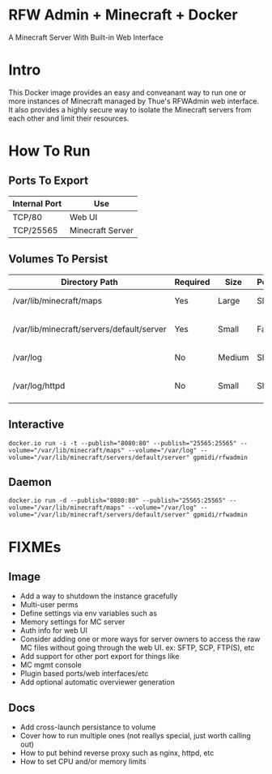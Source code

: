 RFW Admin + Minecraft + Docker
==============================
A Minecraft Server With Built-in Web Interface

Intro
=====
This Docker image provides an easy and conveanant way to run one or more
instances of Minecraft managed by Thue's RFWAdmin web interface. It also
provides a highly secure way to isolate the Minecraft servers from each other
and limit their resources.


How To Run
=========

Ports To Export
---------------
Internal Port | Use
--------------|-----------------
TCP/80        | Web UI
TCP/25565     | Minecraft Server

Volumes To Persist
------------------
Directory Path                            | Required | Size       | Performance | Use
------------------------------------------|----------|------------|-------------|---------------------------
/var/lib/minecraft/maps                   | Yes      | Large      | Slow        | Saved map files
/var/lib/minecraft/servers/default/server | Yes      | Small      | Fast        | Minecraft server directory
/var/log                                  | No       | Medium     | Slow        | System log files
/var/log/httpd                            | No       | Small      | Slow        | Web interface log files

Interactive
-----------
```
docker.io run -i -t --publish="8080:80" --publish="25565:25565" --volume="/var/lib/minecraft/maps" --volume="/var/log" --volume="/var/lib/minecraft/servers/default/server" gpmidi/rfwadmin
```

Daemon
-----------
```
docker.io run -d --publish="8080:80" --publish="25565:25565" --volume="/var/lib/minecraft/maps" --volume="/var/log" --volume="/var/lib/minecraft/servers/default/server" gpmidi/rfwadmin
```


FIXMEs
======

Image
-----
 * Add a way to shutdown the instance gracefully
 * Multi-user perms
 * Define settings via env variables such as
  * Memory settings for MC server
  * Auth info for web UI
 * Consider adding one or more ways for server owners to access the raw MC files
 without going through the web UI. ex: SFTP, SCP, FTP(S), etc
 * Add support for other port export for things like
  * MC mgmt console
  * Plugin based ports/web interfaces/etc
 * Add optional automatic overviewer generation

Docs
----
 * Add cross-launch persistance to volume
 * Cover how to run multiple ones (not reallys special, just worth calling out)
 * How to put behind reverse proxy such as nginx, httpd, etc
 * How to set CPU and/or memory limits
